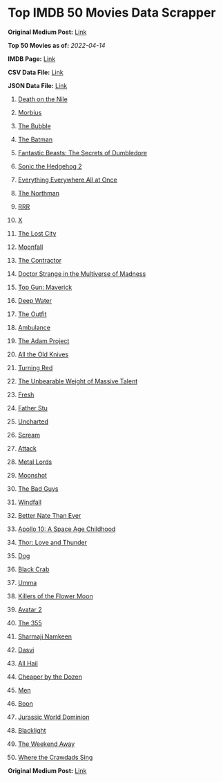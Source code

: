 # Top IMDB 50 Movies Data Scrapper

**Original Medium Post:** [Link](https://medium.com/@nishantsahoo/which-movie-should-i-watch-5c83a3c0f5b1) 

**Top 50 Movies as of:** _2022-04-14_

**IMDB Page:** [Link](http://www.imdb.com/search/title?release_date=2022,2022&title_type=feature)

**CSV Data File:** [Link](/Data/data.csv)

**JSON Data File:** [Link](/Data/data.json)

1. [Death on the Nile](https://www.imdb.com/title/tt7657566/?ref_=adv_li_tt)

2. [Morbius](https://www.imdb.com/title/tt5108870/?ref_=adv_li_tt)

3. [The Bubble](https://www.imdb.com/title/tt13610562/?ref_=adv_li_tt)

4. [The Batman](https://www.imdb.com/title/tt1877830/?ref_=adv_li_tt)

5. [Fantastic Beasts: The Secrets of Dumbledore](https://www.imdb.com/title/tt4123432/?ref_=adv_li_tt)

6. [Sonic the Hedgehog 2](https://www.imdb.com/title/tt12412888/?ref_=adv_li_tt)

7. [Everything Everywhere All at Once](https://www.imdb.com/title/tt6710474/?ref_=adv_li_tt)

8. [The Northman](https://www.imdb.com/title/tt11138512/?ref_=adv_li_tt)

9. [RRR](https://www.imdb.com/title/tt8178634/?ref_=adv_li_tt)

10. [X](https://www.imdb.com/title/tt13560574/?ref_=adv_li_tt)

11. [The Lost City](https://www.imdb.com/title/tt13320622/?ref_=adv_li_tt)

12. [Moonfall](https://www.imdb.com/title/tt5834426/?ref_=adv_li_tt)

13. [The Contractor](https://www.imdb.com/title/tt10323676/?ref_=adv_li_tt)

14. [Doctor Strange in the Multiverse of Madness](https://www.imdb.com/title/tt9419884/?ref_=adv_li_tt)

15. [Top Gun: Maverick](https://www.imdb.com/title/tt1745960/?ref_=adv_li_tt)

16. [Deep Water](https://www.imdb.com/title/tt2180339/?ref_=adv_li_tt)

17. [The Outfit](https://www.imdb.com/title/tt14114802/?ref_=adv_li_tt)

18. [Ambulance](https://www.imdb.com/title/tt4998632/?ref_=adv_li_tt)

19. [The Adam Project](https://www.imdb.com/title/tt2463208/?ref_=adv_li_tt)

20. [All the Old Knives](https://www.imdb.com/title/tt3706352/?ref_=adv_li_tt)

21. [Turning Red](https://www.imdb.com/title/tt8097030/?ref_=adv_li_tt)

22. [The Unbearable Weight of Massive Talent](https://www.imdb.com/title/tt11291274/?ref_=adv_li_tt)

23. [Fresh](https://www.imdb.com/title/tt13403046/?ref_=adv_li_tt)

24. [Father Stu](https://www.imdb.com/title/tt14439896/?ref_=adv_li_tt)

25. [Uncharted](https://www.imdb.com/title/tt1464335/?ref_=adv_li_tt)

26. [Scream](https://www.imdb.com/title/tt11245972/?ref_=adv_li_tt)

27. [Attack](https://www.imdb.com/title/tt7529298/?ref_=adv_li_tt)

28. [Metal Lords](https://www.imdb.com/title/tt12141112/?ref_=adv_li_tt)

29. [Moonshot](https://www.imdb.com/title/tt12585076/?ref_=adv_li_tt)

30. [The Bad Guys](https://www.imdb.com/title/tt8115900/?ref_=adv_li_tt)

31. [Windfall](https://www.imdb.com/title/tt15033192/?ref_=adv_li_tt)

32. [Better Nate Than Ever](https://www.imdb.com/title/tt14696284/?ref_=adv_li_tt)

33. [Apollo 10: A Space Age Childhood](https://www.imdb.com/title/tt7978758/?ref_=adv_li_tt)

34. [Thor: Love and Thunder](https://www.imdb.com/title/tt10648342/?ref_=adv_li_tt)

35. [Dog](https://www.imdb.com/title/tt11252248/?ref_=adv_li_tt)

36. [Black Crab](https://www.imdb.com/title/tt6708668/?ref_=adv_li_tt)

37. [Umma](https://www.imdb.com/title/tt13235822/?ref_=adv_li_tt)

38. [Killers of the Flower Moon](https://www.imdb.com/title/tt5537002/?ref_=adv_li_tt)

39. [Avatar 2](https://www.imdb.com/title/tt1630029/?ref_=adv_li_tt)

40. [The 355](https://www.imdb.com/title/tt8356942/?ref_=adv_li_tt)

41. [Sharmaji Namkeen](https://www.imdb.com/title/tt9098938/?ref_=adv_li_tt)

42. [Dasvi](https://www.imdb.com/title/tt14107554/?ref_=adv_li_tt)

43. [All Hail](https://www.imdb.com/title/tt16427718/?ref_=adv_li_tt)

44. [Cheaper by the Dozen](https://www.imdb.com/title/tt6705162/?ref_=adv_li_tt)

45. [Men](https://www.imdb.com/title/tt13841850/?ref_=adv_li_tt)

46. [Boon](https://www.imdb.com/title/tt13026738/?ref_=adv_li_tt)

47. [Jurassic World Dominion](https://www.imdb.com/title/tt8041270/?ref_=adv_li_tt)

48. [Blacklight](https://www.imdb.com/title/tt14060094/?ref_=adv_li_tt)

49. [The Weekend Away](https://www.imdb.com/title/tt14817272/?ref_=adv_li_tt)

50. [Where the Crawdads Sing](https://www.imdb.com/title/tt9411972/?ref_=adv_li_tt)

**Original Medium Post:** [Link](https://medium.com/@nishantsahoo/which-movie-should-i-watch-5c83a3c0f5b1) 
